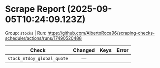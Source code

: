 # Scrape Report (2025-09-05T10:24:09.123Z)

Group: `stocks`  |  Run: https://github.com/AlbertoRoca96/scraping-checks-scheduler/actions/runs/17490520488

| Check | Changed | Keys | Error |
|---|:---:|:--|:--|
| `stock_ntdoy_global_quote` | — |  |  |
